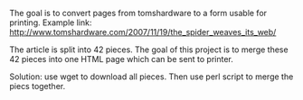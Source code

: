 The goal is to convert pages from tomshardware to a form usable for printing. Example link: http://www.tomshardware.com/2007/11/19/the_spider_weaves_its_web/

The article is split into 42 pieces. The goal of this project is to merge these 42 pieces into one HTML page which can be sent to printer.

Solution: use wget to download all pieces. Then use perl script to merge the piecs together.